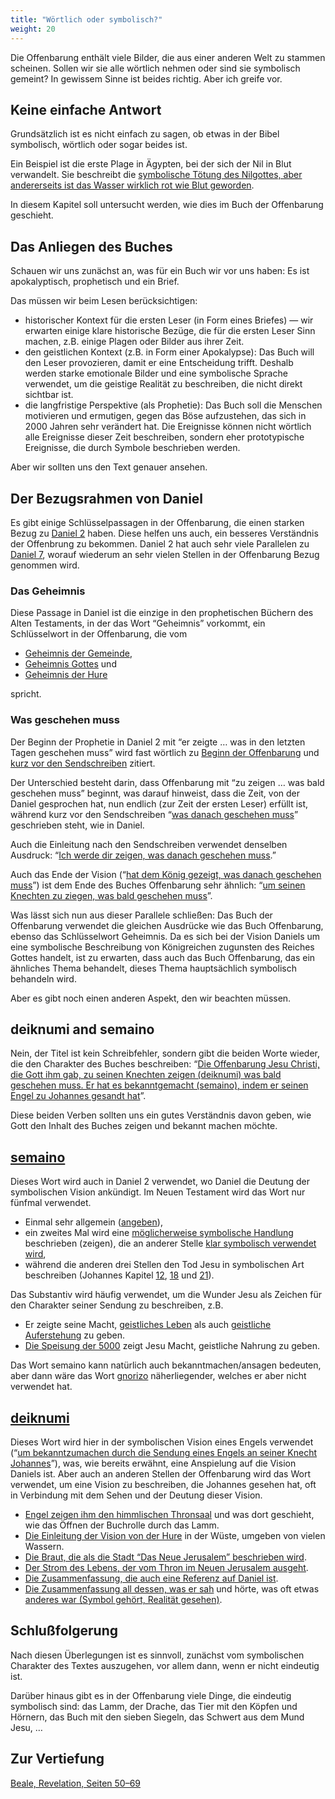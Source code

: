```yaml
---
title: "Wörtlich oder symbolisch?"
weight: 20
---
```


Die Offenbarung enthält viele Bilder, die aus einer anderen Welt zu stammen scheinen. Sollen wir sie alle wörtlich nehmen oder sind sie symbolisch gemeint? In gewissem Sinne ist beides richtig. Aber ich greife vor.

## Keine einfache Antwort

<a name="1d9a"></a>
Grundsätzlich ist es nicht einfach zu sagen, ob etwas in der Bibel symbolisch, wörtlich oder sogar beides ist.

Ein Beispiel ist die erste Plage in Ägypten, bei der sich der Nil in Blut verwandelt. Sie beschreibt die [symbolische Tötung des Nilgottes, aber andererseits ist das Wasser wirklich rot wie Blut geworden](https://www.bibleserver.com/SLT/2.Mose7%2C14-24).

In diesem Kapitel soll untersucht werden, wie dies im Buch der Offenbarung geschieht.

## Das Anliegen des Buches

<a name="3b68"></a>
Schauen wir uns zunächst an, was für ein Buch wir vor uns haben: Es ist apokalyptisch, prophetisch und ein Brief.

Das müssen wir beim Lesen berücksichtigen:

- historischer Kontext für die ersten Leser (in Form eines Briefes) — wir erwarten einige klare historische Bezüge, die für die ersten Leser Sinn machen, z.B. einige Plagen oder Bilder aus ihrer Zeit.
- den geistlichen Kontext (z.B. in Form einer Apokalypse): Das Buch will den Leser provozieren, damit er eine Entscheidung trifft. Deshalb werden starke emotionale Bilder und eine symbolische Sprache verwendet, um die geistige Realität zu beschreiben, die nicht direkt sichtbar ist.
- die langfristige Perspektive (als Prophetie): Das Buch soll die Menschen motivieren und ermutigen, gegen das Böse aufzustehen, das sich in 2000 Jahren sehr verändert hat. Die Ereignisse können nicht wörtlich alle Ereignisse dieser Zeit beschreiben, sondern eher prototypische Ereignisse, die durch Symbole beschrieben werden.

Aber wir sollten uns den Text genauer ansehen.

## Der Bezugsrahmen von Daniel

<a name="86fa"></a>
Es gibt einige Schlüsselpassagen in der Offenbarung, die einen starken Bezug zu [Daniel 2](https://www.bibleserver.com/SLT/Daniel2%2C28-45) haben. Diese helfen uns auch, ein besseres Verständnis der Offenbrung zu bekommen. Daniel 2 hat auch sehr viele Parallelen zu [Daniel 7](https://www.bibleserver.com/SLT/Daniel7), worauf wiederum an sehr vielen Stellen in der Offenbarung Bezug genommen wird.

### Das Geheimnis

<a name="8b2d"></a>
Diese Passage in Daniel ist die einzige in den prophetischen Büchern des Alten Testaments, in der das Wort “Geheimnis” vorkommt, ein Schlüsselwort in der Offenbarung, die vom

- [Geheimnis der Gemeinde](https://www.bibleserver.com/SLT/Offenbarung1%2C20),
- [Geheimnis Gottes](https://www.bibleserver.com/SLT/Offenbarung10%2C7) und
- [Geheimnis der Hure](https://www.bibleserver.com/SLT/Offenbarung17%2C5)

spricht.

### Was geschehen muss

<a name="af5e"></a>
Der Beginn der Prophetie in Daniel 2 mit “er zeigte … was in den letzten Tagen geschehen muss” wird fast wörtlich zu [Beginn der Offenbarung](https://www.bibleserver.com/SLT/Offenbarung1%2C1) und [kurz vor den Sendschreiben](https://www.bibleserver.com/SLT/Offenbarung1%2C19) zitiert.

Der Unterschied besteht darin, dass Offenbarung mit “zu zeigen … was bald geschehen muss” beginnt, was darauf hinweist, dass die Zeit, von der Daniel gesprochen hat, nun endlich (zur Zeit der ersten Leser) erfüllt ist, während kurz vor den Sendschreiben “[was danach geschehen muss](https://www.bibleserver.com/SLT/Offenbarung1%2C19)” geschrieben steht, wie in Daniel.

Auch die Einleitung nach den Sendschreiben verwendet denselben Ausdruck: “[Ich werde dir zeigen, was danach geschehen muss](https://www.bibleserver.com/SLT/Offenbarung4%2C1).”

Auch das Ende der Vision (“[hat dem König gezeigt, was danach geschehen muss](https://www.bibleserver.com/SLT/Daniel2%2C45)”) ist dem Ende des Buches Offenbarung sehr ähnlich: “[um seinen Knechten zu ziegen, was bald geschehen muss](https://www.bibleserver.com/SLT/Offenbarung22%2C6)”.

Was lässt sich nun aus dieser Parallele schließen: Das Buch der Offenbarung verwendet die gleichen Ausdrücke wie das Buch Offenbarung, ebenso das Schlüsselwort Geheimnis. Da es sich bei der Vision Daniels um eine symbolische Beschreibung von Königreichen zugunsten des Reiches Gottes handelt, ist zu erwarten, dass auch das Buch Offenbarung, das ein ähnliches Thema behandelt, dieses Thema hauptsächlich symbolisch behandeln wird.

Aber es gibt noch einen anderen Aspekt, den wir beachten müssen.

## deiknumi and semaino

<a name="dd9c"></a>
Nein, der Titel ist kein Schreibfehler, sondern gibt die beiden Worte wieder, die den Charakter des Buches beschreiben: “[Die Offenbarung Jesu Christi, die Gott ihm gab, zu seinen Knechten zeigen (deiknumi) was bald geschehen muss. Er hat es bekanntgemacht (semaino), indem er seinen Engel zu Johannes gesandt hat](https://www.bibleserver.com/SLT/Offenbarung1%2C1)”.

Diese beiden Verben sollten uns ein gutes Verständnis davon geben, wie Gott den Inhalt des Buches zeigen und bekannt machen möchte.

## [semaino](https://biblehub.com/greek/4591.htm)

<a name="09b2"></a>
Dieses Wort wird auch in Daniel 2 verwendet, wo Daniel die Deutung der symbolischen Vision ankündigt. Im Neuen Testament wird das Wort nur fünfmal verwendet.

- Einmal sehr allgemein ([angeben](https://www.bibleserver.com/SLT/Apostelgeschichte25%2C27)),
- ein zweites Mal wird eine [möglicherweise symbolische Handlung ](https://www.bibleserver.com/SLT/Apostelgeschichte11%2C28)beschrieben (zeigen), die an anderer Stelle [klar symbolisch verwendet wird](https://www.bibleserver.com/SLT/Apostelgeschichte21%2C10-11),
- während die anderen drei Stellen den Tod Jesu in symbolischen Art beschreiben (Johannes Kapitel [12](https://www.bibleserver.com/SLT/Johannes12%2C33), [18](https://www.bibleserver.com/SLT/Johannes18%2C32) und [21](https://www.bibleserver.com/SLT/Johannes21%2C19)).

Das Substantiv wird häufig verwendet, um die Wunder Jesu als Zeichen für den Charakter seiner Sendung zu beschreiben, z.B.

- Er zeigte seine Macht, [geistliches Leben](https://www.bibleserver.com/SLT/Johannes4%2C46-54) als auch [geistliche Auferstehung](https://www.bibleserver.com/SLT/Johannes5%2C19-29) zu geben.
- [Die Speisung der 5000](https://www.bibleserver.com/SLT/Matth%C3%A4us16%2C5-12) zeigt Jesu Macht, geistliche Nahrung zu geben.

Das Wort semaino kann natürlich auch bekanntmachen/ansagen bedeuten, aber dann wäre das Wort [gnorizo](https://biblehub.com/greek/1107.htm) näherliegender, welches er aber nicht verwendet hat.

## [deiknumi](https://biblehub.com/greek/1166.htm)

<a name="360a"></a>
Dieses Wort wird hier in der symbolischen Vision eines Engels verwendet (“[um bekanntzumachen durch die Sendung eines Engels an seiner Knecht Johannes](https://www.bibleserver.com/SLT/Offenbarung1%2C1)”), was, wie bereits erwähnt, eine Anspielung auf die Vision Daniels ist. Aber auch an anderen Stellen der Offenbarung wird das Wort verwendet, um eine Vision zu beschreiben, die Johannes gesehen hat, oft in Verbindung mit dem Sehen und der Deutung dieser Vision.

- [Engel zeigen ihm den himmlischen Thronsaal](https://www.bibleserver.com/SLT/Offenbarung4%2C1) und was dort geschieht, wie das Öffnen der Buchrolle durch das Lamm.
- [Die Einleitung der Vision von der Hure](https://www.bibleserver.com/SLT/Offenbarung17%2C1) in der Wüste, umgeben von vielen Wassern.
- [Die Braut, die als die Stadt “Das Neue Jerusalem” beschrieben wird](https://www.bibleserver.com/SLT/Offenbarung21%2C9-10).
- [Der Strom des Lebens, der vom Thron im Neuen Jerusalem ausgeht](https://www.bibleserver.com/SLT/Offenbarung22%2C1).
- [Die Zusammenfassung, die auch eine Referenz auf Daniel ist](https://www.bibleserver.com/SLT/Offenbarung22%2C6).
- [Die Zusammenfassung all dessen, was er sah](https://www.bibleserver.com/SLT/Offenbarung22%2C8) und hörte, was oft etwas [anderes war (Symbol gehört, Realität gesehen)](https://www.bibleserver.com/SLT/Offenbarung5%2C5-6).

## Schlußfolgerung

<a name="5693"></a>
Nach diesen Überlegungen ist es sinnvoll, zunächst vom symbolischen Charakter des Textes auszugehen, vor allem dann, wenn er nicht eindeutig ist.

Darüber hinaus gibt es in der Offenbarung viele Dinge, die eindeutig symbolisch sind: das Lamm, der Drache, das Tier mit den Köpfen und Hörnern, das Buch mit den sieben Siegeln, das Schwert aus dem Mund Jesu, …

## Zur Vertiefung

[Beale, Revelation, Seiten 50–69](../../../../about/ressources/index.html#beale_rev)

